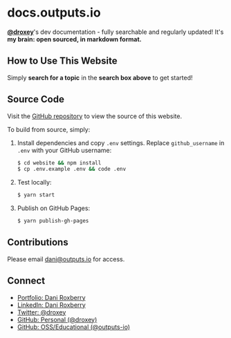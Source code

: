 # docs.outputs.io

**[@droxey](https://droxey.com)**'s dev documentation - fully searchable and regularly updated! It's **my brain: open sourced, in markdown format.**

## How to Use This Website

Simply **search for a topic** in the **search box above** to get started!

## Source Code

Visit the [GitHub repository](https://github.com/droxey/wiki) to view the source of this website.

To build from source, simply:

1. Install dependencies and copy `.env` settings. Replace `github_username` in `.env` with your GitHub username:

    ```bash
    $ cd website && npm install
    $ cp .env.example .env && code .env
    ```

1. Test locally:
    ```bash
    $ yarn start
    ```

1. Publish on GitHub Pages:
    ```bash
    $ yarn publish-gh-pages
    ```

## Contributions

Please email [dani@outputs.io](mailto:dani@outputs.io) for access.

## Connect

* [Portfolio: Dani Roxberry](https://droxey.com)
* [LinkedIn: Dani Roxberry](https://www.linkedin.com/in/droxey)
* [Twitter: @droxey](https://twitter.com/droxey)
* [GitHub: Personal (@droxey)](https://github.com/droxey)
* [GitHub: OSS/Educational (@outputs-io)](http://github.com/outputs-io)



